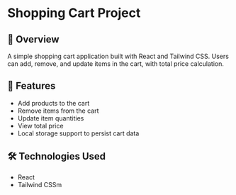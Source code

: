 # Shopping Cart Project

## 📌 Overview
A simple shopping cart application built with React and Tailwind CSS. Users can add, remove, and update items in the cart, with total price calculation.

## 🚀 Features
- Add products to the cart
- Remove items from the cart
- Update item quantities
- View total price
- Local storage support to persist cart data

## 🛠️ Technologies Used
- React
- Tailwind CSSm   